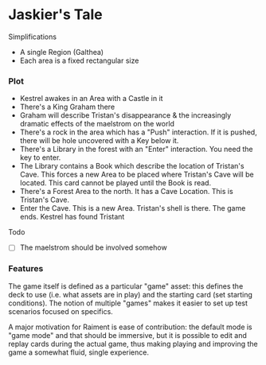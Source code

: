 # Jaskier's Tale

Simplifications

* A single Region (Galthea)
* Each area is a fixed rectangular size


### Plot

* Kestrel awakes in an Area with a Castle in it
* There's a King Graham there
* Graham will describe Tristan's disappearance & the increasingly dramatic effects of the maelstrom on the world
* There's a rock in the area which has a "Push" interaction. If it is pushed, there will be hole uncovered with a Key below it.
* There's a Library in the forest with an "Enter" interaction. You need the key to enter.
* The Library contains a Book which describe the location of Tristan's Cave.  This forces a new Area to be placed where Tristan's Cave will be located.  This card cannot be played until the Book is read.
* There's a Forest Area to the north.  It has a Cave Location. This is Tristan's Cave. 
* Enter the Cave. This is a new Area. Tristan's shell is there. The game ends. Kestrel has found Tristant

Todo
* [ ] The maelstrom should be involved somehow


### Features

The game itself is defined as a particular "game" asset: this defines the deck to use (i.e. what assets are in play) and the starting card (set starting conditions). The notion of multiple "games" makes it easier to set up test scenarios focused on specifics.

A major motivation for Raiment is ease of contribution: the default mode is "game mode" and that should be immersive, but it is possible to edit and replay cards during the actual game, thus making playing and improving the game a somewhat fluid, single experience.

